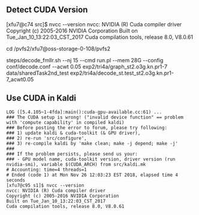 

## Detect CUDA Version
[xfu7@c74 src]$ nvcc --version
nvcc: NVIDIA (R) Cuda compiler driver
Copyright (c) 2005-2016 NVIDIA Corporation
Built on Tue_Jan_10_13:22:03_CST_2017
Cuda compilation tools, release 8.0, V8.0.61

cd /pvfs2/xfu7@oss-storage-0-108/pvfs2


steps/decode_fmllr.sh --nj 15 --cmd run.pl --mem 28G --config conf/decode.conf --acwt 0.05 exp2/tri4a/graph_st2.o3g.kn.pr1-7 data/sharedTask2nd_test exp2/tri4a/decode_st.test_st2.o3g.kn.pr1-7_acwt0.05


## Use CUDA in Kaldi

```
LOG ([5.4.105~1-4fda]:main():cuda-gpu-available.cc:61) ...
### The CUDA setup is wrong! ("invalid device function" == problem with 'compute capability' in compiled kaldi)
### Before posting the error to forum, please try following:
### 1) update kaldi & cuda-toolkit (& GPU driver),
### 2) re-run 'src/configure',
### 3) re-compile kaldi by 'make clean; make -j depend; make -j'
###
### If the problem persists, please send us your:
### - GPU model name, cuda-toolkit version, driver version (run nvidia-smi), variable $(CUDA_ARCH) from src/kaldi.mk
# Accounting: time=4 threads=1
# Ended (code 1) at Mon Nov 26 12:03:23 EST 2018, elapsed time 4 seconds
[xfu7@c95 s1]$ nvcc --version
nvcc: NVIDIA (R) Cuda compiler driver
Copyright (c) 2005-2016 NVIDIA Corporation
Built on Tue_Jan_10_13:22:03_CST_2017
Cuda compilation tools, release 8.0, V8.0.61
```
